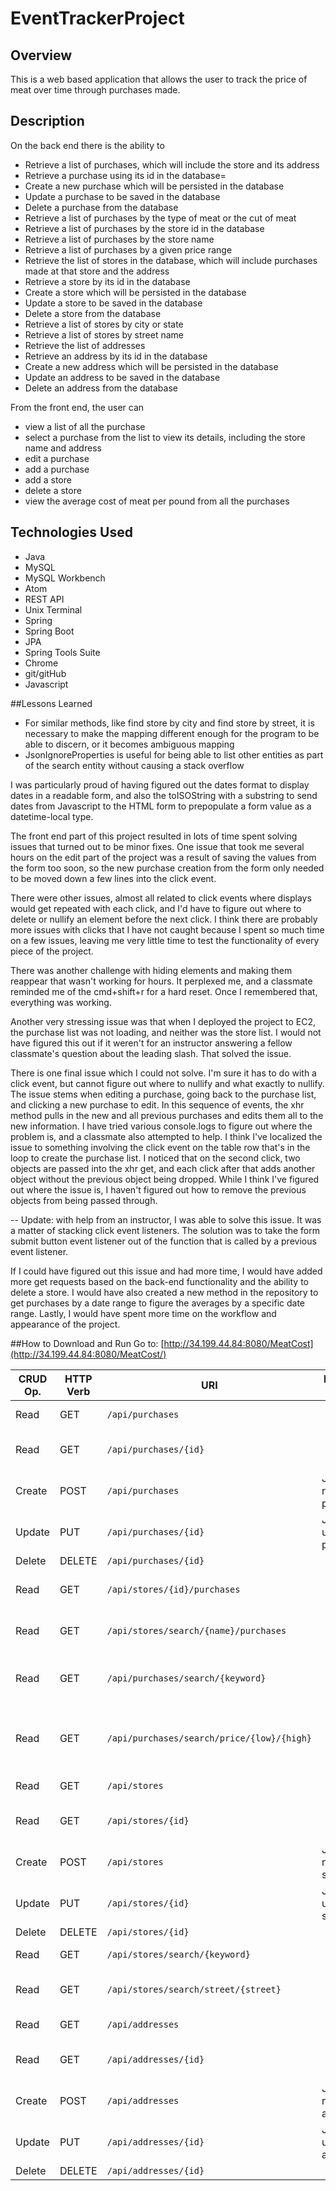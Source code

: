 # EventTrackerProject

## Overview

This is a web based application that allows the user to track the price of meat over time through purchases made.

## Description
On the back end there is the ability to
  * Retrieve a list of purchases, which will include the store and its address   
  * Retrieve a purchase using its id in the database=
  * Create a new purchase which will be persisted in the database
  * Update a purchase to be saved in the database
  * Delete a purchase from the database
  * Retrieve a list of purchases by the type of meat or the cut of meat
  * Retrieve a list of purchases by the store id in the database
  * Retrieve a list of purchases by the store name
  * Retrieve a list of purchases by a given price range
  * Retrieve the list of stores in the database, which will include purchases made at that store and the address
  * Retrieve a store by its id in the database
  * Create a store which will be persisted in the database
  * Update a store to be saved in the database
  * Delete a store from the database
  * Retrieve a list of stores by city or state
  * Retrieve a list of stores by street name
  * Retrieve the list of addresses
  * Retrieve an address by its id in the database
  * Create a new address which will be persisted in the database
  * Update an address to be saved in the database
  * Delete an address from the database

From the front end, the user can 
 * view a list of all the purchase
 * select a purchase from the list to view its details, including the store name and address
 * edit a purchase
 * add a purchase
 * add a store
 * delete a store
 * view the average cost of meat per pound from all the purchases


## Technologies Used
  * Java
  * MySQL
  * MySQL Workbench
  * Atom
  * REST API
  * Unix Terminal
  * Spring
  * Spring Boot
  * JPA
  * Spring Tools Suite
  * Chrome
  * git/gitHub
  * Javascript


##Lessons Learned
  * For similar methods, like find store by city and find store by street, it is necessary to make the mapping different enough for the program to be able to discern, or it becomes ambiguous mapping
  * JsonIgnoreProperties is useful for being able to list other entities as part of the search entity without causing a stack overflow

I was particularly proud of having figured out the dates format to display dates in a readable form, and also the toISOString with a substring to send dates from Javascript to the HTML form to prepopulate a form value as a datetime-local type.

The front end part of this project resulted in lots of time spent solving issues that turned out to be minor fixes.
One issue that took me several hours on the edit part of the project was a result of saving the values from the form too soon, so the new purchase creation from the form only needed to be moved down a few lines into the click event.

There were other issues, almost all related to click events where displays would get repeated with each click, and I'd have to figure out where to delete or nullify an element before the next click. I think there are probably more issues with clicks that I have not caught because I spent so much time on a few issues, leaving me very little time to test the functionality of every piece of the project.

There was another challenge with hiding elements and making them reappear that wasn't working for hours. It perplexed me, and a classmate reminded me of the cmd+shift+r for a hard reset. Once I remembered that, everything was working.

Another very stressing issue was that when I deployed the project to EC2, the purchase list was not loading, and neither was the store list. I would not have figured this out if it weren't for an instructor answering a fellow classmate's question about the leading slash. That solved the issue.

There is one final issue which I could not solve. I'm sure it has to do with a click event, but cannot figure out where to nullify and what exactly to nullify. The issue stems when editing a purchase, going back to the purchase list, and clicking a new purchase to edit. In this sequence of events, the xhr method pulls in the new and all previous purchases and edits them all to the new information. I have tried various console.logs to figure out where the problem is, and a classmate also attempted to help. I think I've localized the issue to something involving the click event on the table row that's in the loop to create the purchase list. I noticed that on the second click, two objects are passed into the xhr get, and each click after that adds another object without the previous object being dropped. While I think I've figured out where the issue is, I haven't figured out how to remove the previous objects from being passed through.

-- Update: with help from an instructor, I was able to solve this issue. It was a matter of stacking click event listeners. The solution was to take the form submit button event listener out of the function that is called by a previous event listener.

If I could have figured out this issue and had more time, I would have added more get requests based on the back-end functionality and the ability to delete a store. I would have also created a new method in the repository to get purchases by a date range to figure the averages by a specific date range. Lastly, I would have spent more time on the workflow and appearance of the project.

##How to Download and Run
  Go to:
  [http://34.199.44.84:8080/MeatCost](http://34.199.44.84:8080/MeatCost/)



  | CRUD Op. | HTTP Verb | URI                  | Request Body | Response Body |
|----------|-----------|----------------------|--------------|---------------|
| Read     | GET       | `/api/purchases`     |              | List of all meat purchases |
| Read     | GET       | `/api/purchases/{id}`|              | Representation of one purchase by id|
| Create   | POST      | `/api/purchases`     | JSON for new purchase | JSON of created purchase |
| Update   | PUT       | `/api/purchases/{id}`| JSON to update purchase| JSON of updated purchase |
| Delete   | DELETE    | `/api/purchases/{id}`  |              |                |
| Read     | GET       | `/api/stores/{id}/purchases`|              | List of purchases by store id |
| Read     | GET       | `/api/stores/search/{name}/purchases`|              | List of purchases by store name|
| Read     | GET       | `/api/purchases/search/{keyword}`|              | List of purchases by meat type or cut|
| Read     | GET       | `/api/purchases/search/price/{low}/{high}`|       | List of purchases by price range in ascending order|
| Read     | GET       | `/api/stores`     |              | List of all stores |
| Read     | GET       | `/api/stores/{id}`|              | Representation of one store by id |
| Create   | POST      | `/api/stores`     | JSON for new store | JSON of created store|
| Update   | PUT       | `/api/stores/{id}`| JSON to update store | JSON of updated store |
| Delete   | DELETE    | `/api/stores/{id}`  |              |                |
| Read     | GET       | `/api/stores/search/{keyword}`|              | List of stores by city or state |
| Read     | GET       | `/api/stores/search/street/{street}`|              | List of purchases by street name|
| Read     | GET       | `/api/addresses`     |              | List of all addresses |
| Read     | GET       | `/api/addresses/{id}`|              | Representation of one address by id |
| Create   | POST      | `/api/addresses`     | JSON for new address | JSON of created address|
| Update   | PUT       | `/api/addresses/{id}`| JSON to update address| JSON of updated address|
| Delete   | DELETE    | `/api/addresses/{id}`  |              |                |
